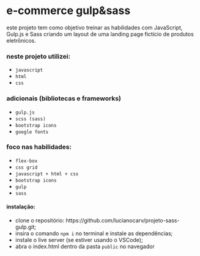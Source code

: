 
<h1>e-commerce gulp&sass</h1>

este projeto tem como objetivo treinar as habilidades com JavaScript, Gulp.js e Sass criando um layout de uma landing page fictício de produtos eletrônicos.<br>
<h3>neste projeto utilizei:</h3>

<ul>
  <li><code>javascript</code></li>
  <li><code>html</code></li>
  <li><code>css</code></li>
</ul>

<h3>adicionais (bibliotecas e frameworks)</h3>
<ul>
  <li><code>gulp.js</code></li>
  <li><code>scss (sass)</code></li>
  <li><code>bootstrap icons</code></li>
  <li><code>google fonts</code></li>
</ul>

<h3>foco nas habilidades:</h3>
<ul>
  <li><code>flex-box</code></li>
  <li><code>css grid</code></li>
  <li><code>javascript + html + css</code></li>
  <li><code>bootstrap icons</code></li>
  <li><code>gulp</code></li>
  <li><code>sass</code></li>
</ul>

<h4>instalação:</h4>

<ul>
  <li>clone o repositório: https://github.com/lucianocarv/projeto-sass-gulp.git;</li>
  <li>insira o comando <code>npm i</code> no terminal e instale as dependências;</li>
  <li>instale o live server (se estiver usando o VSCode);</li>
  <li>abra o index.html dentro da pasta <code>public</code> no navegador</li>
</ul>
